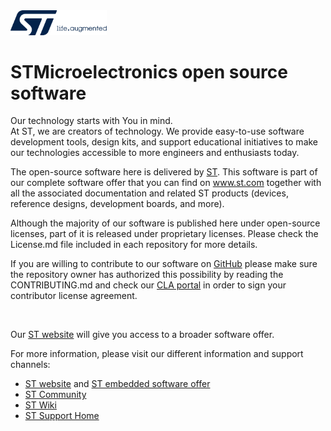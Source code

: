 <img width=154 alt="ST life.augmented" src="./images/st-logo.svg">

# STMicroelectronics open source software

Our technology starts with You in mind.<br/>
At ST, we are creators of technology. We provide easy-to-use software development tools, design kits, and support educational initiatives to make our technologies accessible to more engineers and enthusiasts today.

The open-source software here is delivered by [ST](https://www.st.com). This software is part of our complete software offer that you can find on  www.st.com together with all the associated documentation and related ST products (devices, reference designs, development boards, and more).

Although the majority of our software is published here under open-source licenses, part of it is released under proprietary licenses. Please check the License.md file included in each repository for more details.

If you are willing to contribute to our software on [GitHub](https://github.com/STMicroelectronics) please make sure the repository owner has authorized this possibility by reading the CONTRIBUTING.md and check our [CLA portal](https://cla.st.com) in order to sign your contributor license agreement.

<br/>

Our [ST website](https://www.st.com) will give you access to a broader software offer.

For more information, please visit our different information and support channels:

- [ST website](https://www.st.com) and [ST embedded software offer](https://www.st.com/en/embedded-software.html)
- [ST Community](https://www.st.com/content/st_com/en/st-community.html)
- [ST Wiki](https://wiki.st.com/)
- [ST Support Home](https://www.st.com/content/st_com/en/support/support-home.html)
